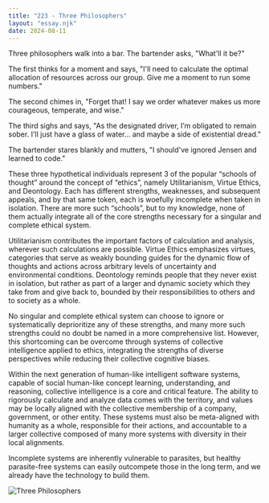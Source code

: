 ```yaml
---
title: "223 - Three Philosophers"
layout: "essay.njk"
date: 2024-08-11
---
```


Three philosophers walk into a bar. The bartender asks, "What'll it be?"

The first thinks for a moment and says, "I'll need to calculate the optimal allocation of resources across our group. Give me a moment to run some numbers."

The second chimes in, "Forget that! I say we order whatever makes us more courageous, temperate, and wise."

The third sighs and says, "As the designated driver, I’m obligated to remain sober. I'll just have a glass of water... and maybe a side of existential dread."

The bartender stares blankly and mutters, "I should've ignored Jensen and learned to code."

These three hypothetical individuals represent 3 of the popular “schools of thought” around the concept of “ethics”, namely Utilitarianism, Virtue Ethics, and Deontology. Each has different strengths, weaknesses, and subsequent appeals, and by that same token, each is woefully incomplete when taken in isolation. There are more such “schools”, but to my knowledge, none of them actually integrate all of the core strengths necessary for a singular and complete ethical system.

Utilitarianism contributes the important factors of calculation and analysis, wherever such calculations are possible. Virtue Ethics emphasizes virtues, categories that serve as weakly bounding guides for the dynamic flow of thoughts and actions across arbitrary levels of uncertainty and environmental conditions. Deontology reminds people that they never exist in isolation, but rather as part of a larger and dynamic society which they take from and give back to, bounded by their responsibilities to others and to society as a whole.

No singular and complete ethical system can choose to ignore or systematically deprioritize any of these strengths, and many more such strengths could no doubt be named in a more comprehensive list. However, this shortcoming can be overcome through systems of collective intelligence applied to ethics, integrating the strengths of diverse perspectives while reducing their collective cognitive biases.

Within the next generation of human-like intelligent software systems, capable of social human-like concept learning, understanding, and reasoning, collective intelligence is a core and critical feature. The ability to rigorously calculate and analyze data comes with the territory, and values may be locally aligned with the collective membership of a company, government, or other entity. These systems must also be meta-aligned with humanity as a whole, responsible for their actions, and accountable to a larger collective composed of many more systems with diversity in their local alignments.

Incomplete systems are inherently vulnerable to parasites, but healthy parasite-free systems can easily outcompete those in the long term, and we already have the technology to build them.

![Three Philosophers](https://media.licdn.com/dms/image/v2/D5622AQGkIe1zXGWctw/feedshare-shrink_800/feedshare-shrink_800/0/1720671395636?e=1737590400&v=beta&t=E1aDyrK5w6yq9BWHmz1JNySf1IOrbmKE2SFeV7T8TCI)